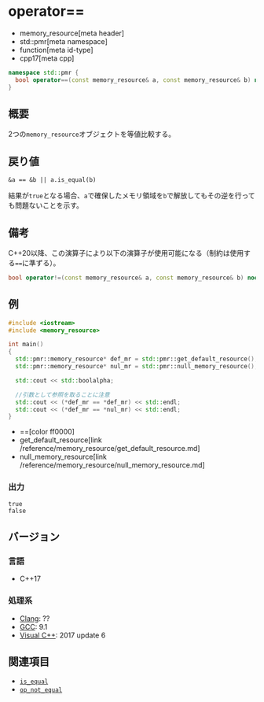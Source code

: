 # operator==
* memory_resource[meta header]
* std::pmr[meta namespace]
* function[meta id-type]
* cpp17[meta cpp]

```cpp
namespace std::pmr {
  bool operator==(const memory_resource& a, const memory_resource& b) noexcept;
}
```

## 概要
2つの`memory_resource`オブジェクトを等値比較する。


## 戻り値
`&a == &b || a.is_equal(b)`

結果が`true`となる場合、`a`で確保したメモリ領域を`b`で解放してもその逆を行っても問題ないことを示す。

## 備考

C++20以降、この演算子により以下の演算子が使用可能になる（制約は使用する`==`に準ずる）。

```cpp
bool operator!=(const memory_resource& a, const memory_resource& b) noexcept;
```

## 例
```cpp example
#include <iostream>
#include <memory_resource>

int main()
{
  std::pmr::memory_resource* def_mr = std::pmr::get_default_resource();
  std::pmr::memory_resource* nul_mr = std::pmr::null_memory_resource();

  std::cout << std::boolalpha;

  //引数として参照を取ることに注意
  std::cout << (*def_mr == *def_mr) << std::endl;
  std::cout << (*def_mr == *nul_mr) << std::endl;
}
```
* ==[color ff0000]
* get_default_resource[link /reference/memory_resource/get_default_resource.md]
* null_memory_resource[link /reference/memory_resource/null_memory_resource.md]

### 出力
```
true
false
```

## バージョン
### 言語
- C++17

### 処理系
- [Clang](/implementation.md#clang): ??
- [GCC](/implementation.md#gcc): 9.1
- [Visual C++](/implementation.md#visual_cpp): 2017 update 6

## 関連項目
- [`is_equal`](is_equal.md)
- [`op_not_equal`](op_not_equal.md)
